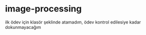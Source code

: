 # image-processing
ilk ödev için klasör şeklinde atamadım, ödev kontrol edilesiye kadar dokunmayacağım
